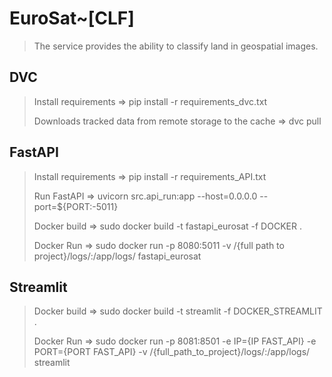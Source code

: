 # EuroSat~[CLF]

> The service provides the ability to classify land in geospatial images.

## DVC

> Install requirements => pip install -r requirements_dvc.txt
>
> Downloads tracked data from remote storage to the cache => dvc pull

## FastAPI

> Install requirements => pip install -r requirements_API.txt
>
> Run FastAPI => uvicorn src.api_run:app --host=0.0.0.0 --port=${PORT:-5011}
> 
> Docker build => sudo docker build -t fastapi_eurosat -f DOCKER .
>
> Docker Run => sudo docker run -p 8080:5011 -v /{full path to project}/logs/:/app/logs/ fastapi_eurosat
 

## Streamlit

> Docker build => sudo docker build -t streamlit -f DOCKER_STREAMLIT .
> 
> Docker Run => sudo docker run -p 8081:8501 -e IP={IP FAST_API} -e PORT={PORT FAST_API} -v /{full_path_to_project}/logs/:/app/logs/ streamlit

